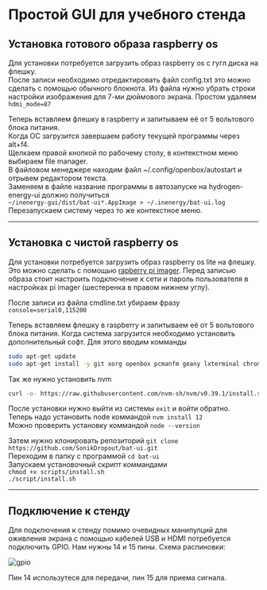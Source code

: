 # Простой GUI для учебного стенда

## Установка готового образа raspberry os
Для установки потребуется загрузить образ raspberry os с гугл диска на флешку.  
После записи необходимо отредактировать файл config.txt это можно сделать с помощью обычного блокнота. Из файла нужно убрать строки настройки изображения для 7-ми дюймового экрана.
Простом удаляем `hdmi_mode=87`  

Теперь вставляем флешку в raspberry и запитываем её от 5 вольтового блока питания.  
Когда ОС загрузится завершаем работу текущей программы через alt+f4.  
Щелкаем правой кнопкой по рабочему столу, в контекстном меню выбираем file manager.  
В файловом менеджере находим файл ~/.config/openbox/autostart и отрывем редактором текста.  
Заменяем в файле название программы в автозапуске на hydrogen-energy-ui должно получиться   
`~/inenergy-gui/dist/bat-ui*.AppImage > ~/.inenergy/bat-ui.log`  
Перезапускаем систему через то же контекстное меню.

***
## Установка с чистой raspberry os
Для установки потребуется загрузить образ raspberry os lite на флешку. Это можно сделать с помощью [rapberry pi imager](https://www.raspberrypi.com/software/). Перед записью образа стоит настроить подключение к сети и пароль пользователя в настройках pi imager (шестеренка в правом нижнем углу).

После записи из файла cmdline.txt убираем фразу `console=serial0,115200`

Теперь вставляем флешку в raspberry и запитываем её от 5 вольтового блока питания.
Когда система загрузится необходимо установить дополнительный софт.
Для этого вводим комманды  
```sh
sudo apt-get update
sudo apt-get install -y git xorg openbox pcmanfm geany lxterminal chromium-browser libudev-dev
```
Так же нужно установить nvm  
```sh
curl -o- https://raw.githubusercontent.com/nvm-sh/nvm/v0.39.1/install.sh | bash
```
После установки нужно выйти из системы `exit` и войти обратно.  
Теперь надо установить node коммандой `nvm install 12`  
Можно проверить установку коммандой `node --version`

Затем нужно клонировать репозиторий `git clone https://github.com/SonikDropout/bat-ui.git`  
Переходим в папку с программой `cd bat-ui`  
Запускаем установочный скрипт коммандами  
`chmod +x scripts/install.sh`  
`./script/install.sh`  
***
## Подключение к стенду

Для подключения к стенду помимо очевидных манипулций для оживления экрана с помощью кабелей USB и HDMI потребуется подключить GPIO. Нам нужны 14 и 15 пины. Схема распиновки:

![gpio](https://www.raspberrypi.com/documentation/computers/images/GPIO-Pinout-Diagram-2.png)

Пин 14 использутеся для передачи, пин 15 для приема сигнала.